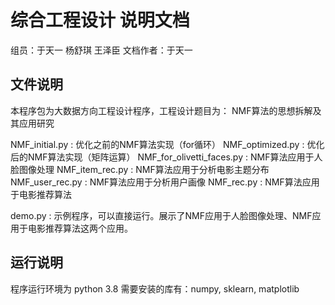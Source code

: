 # 综合工程设计 说明文档
组员：于天一 杨舒琪 王泽臣
文档作者：于天一

## 文件说明
本程序包为大数据方向工程设计程序，工程设计题目为：
NMF算法的思想拆解及其应用研究

NMF_initial.py : 优化之前的NMF算法实现（for循环）
NMF_optimized.py : 优化后的NMF算法实现（矩阵运算）
NMF_for_olivetti_faces.py : NMF算法应用于人脸图像处理
NMF_item_rec.py : NMF算法应用于分析电影主题分布
NMF_user_rec.py : NMF算法应用于分析用户画像
NMF_rec.py : NMF算法应用于电影推荐算法

demo.py : 示例程序，可以直接运行。展示了NMF应用于人脸图像处理、NMF应用于电影推荐算法这两个应用。

## 运行说明
程序运行环境为 python 3.8
需要安装的库有：numpy, sklearn, matplotlib